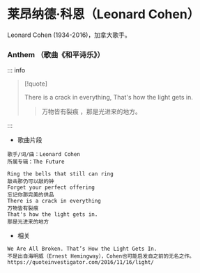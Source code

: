 # 莱昂纳德·科恩（Leonard Cohen）

Leonard Cohen (1934-2016)，加拿大歌手。

### Anthem （歌曲《和平诗乐》）

::: info

> [!quote]
>
> There is a crack in everything, That's how the light gets in.
>
> > 万物皆有裂痕 ，那是光进来的地方。

:::

- 歌曲片段

```
歌手/词/曲：Leonard Cohen
所属专辑：The Future

Ring the bells that still can ring
敲击那仍可以敲的钟
Forget your perfect offering
忘记你那完美的供品
There is a crack in everything
万物皆有裂痕
That's how the light gets in.
那是光进来的地方
```

- 相关

```
We Are All Broken. That’s How the Light Gets In.
不是出自海明威（Ernest Hemingway），Cohen也可能启发自之前的无名之作。
https://quoteinvestigator.com/2016/11/16/light/
```
